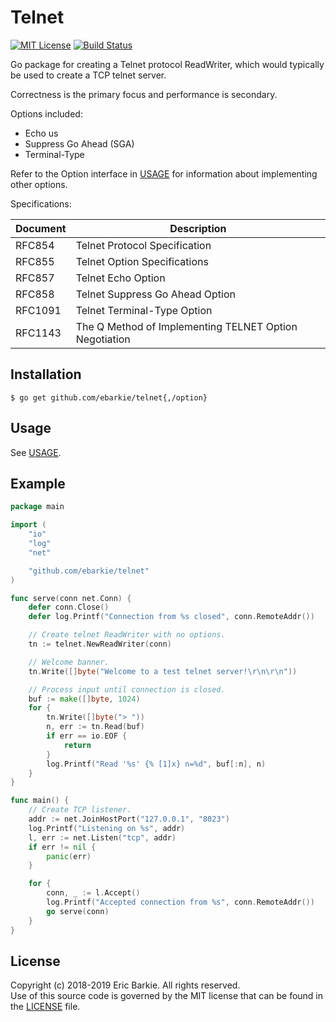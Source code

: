 # Telnet

[![MIT License](https://img.shields.io/badge/license-MIT-blue.svg?style=flat)](http://choosealicense.com/licenses/mit/)
[![Build Status](https://travis-ci.org/ebarkie/telnet.svg?branch=master)](https://travis-ci.org/ebarkie/telnet)

Go package for creating a Telnet protocol ReadWriter, which would typically be
used to create a TCP telnet server.

Correctness is the primary focus and performance is secondary.

Options included:
* Echo us
* Suppress Go Ahead (SGA)
* Terminal-Type

Refer to the Option interface in [USAGE](USAGE.md) for information about
implementing other options.

Specifications:

| Document | Description                                            |
|----------|--------------------------------------------------------|
| RFC854   | Telnet Protocol Specification                          |
| RFC855   | Telnet Option Specifications                           |
| RFC857   | Telnet Echo Option                                     |
| RFC858   | Telnet Suppress Go Ahead Option                        |
| RFC1091  | Telnet Terminal-Type Option                            |
| RFC1143  | The Q Method of Implementing TELNET Option Negotiation |

## Installation

```
$ go get github.com/ebarkie/telnet{,/option}
```

## Usage

See [USAGE](USAGE.md).

## Example

```go
package main

import (
	"io"
	"log"
	"net"

	"github.com/ebarkie/telnet"
)

func serve(conn net.Conn) {
	defer conn.Close()
	defer log.Printf("Connection from %s closed", conn.RemoteAddr())

	// Create telnet ReadWriter with no options.
	tn := telnet.NewReadWriter(conn)

	// Welcome banner.
	tn.Write([]byte("Welcome to a test telnet server!\r\n\r\n"))

	// Process input until connection is closed.
	buf := make([]byte, 1024)
	for {
		tn.Write([]byte("> "))
		n, err := tn.Read(buf)
		if err == io.EOF {
			return
		}
		log.Printf("Read '%s' {% [1]x} n=%d", buf[:n], n)
	}
}

func main() {
	// Create TCP listener.
	addr := net.JoinHostPort("127.0.0.1", "8023")
	log.Printf("Listening on %s", addr)
	l, err := net.Listen("tcp", addr)
	if err != nil {
		panic(err)
	}

	for {
		conn, _ := l.Accept()
		log.Printf("Accepted connection from %s", conn.RemoteAddr())
		go serve(conn)
	}
}
```

## License

Copyright (c) 2018-2019 Eric Barkie. All rights reserved.  
Use of this source code is governed by the MIT license
that can be found in the [LICENSE](LICENSE) file.
